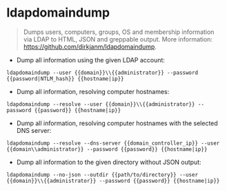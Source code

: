 # ldapdomaindump

> Dumps users, computers, groups, OS and membership information via LDAP to HTML, JSON and greppable output.
> More information: <https://github.com/dirkjanm/ldapdomaindump>.

- Dump all information using the given LDAP account:

`ldapdomaindump --user {{domain}}\\{{administrator}} --password {{password|NTLM_hash}} {{hostname|ip}}`

- Dump all information, resolving computer hostnames:

`ldapdomaindump --resolve --user {{domain}}\\{{administrator}} --password {{password}} {{hostname|ip}}`

- Dump all information, resolving computer hostnames with the selected DNS server:

`ldapdomaindump --resolve --dns-server {{domain_controller_ip}} --user {{domain\\administrator}} --password {{password}} {{hostname|ip}}`

- Dump all information to the given directory without JSON output:

`ldapdomaindump --no-json --outdir {{path/to/directory}} --user {{domain}}\\{{administrator}} --password {{password}} {{hostname|ip}}`
